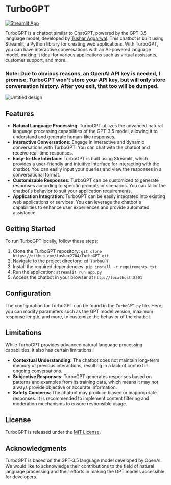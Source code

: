 # TurboGPT
[![Streamlit App](https://static.streamlit.io/badges/streamlit_badge_black_white.svg)](https://turbogpt.streamlit.app/)


TurboGPT is a chatbot similar to ChatGPT, powered by the GPT-3.5 language model, developed by [Tushar Aggarwal](https://tushar-aggarwal.com). This chatbot is built using Streamlit, a Python library for creating web applications. With TurboGPT, you can have interactive conversations with an AI-powered language model, making it ideal for various applications such as virtual assistants, customer support, and more.
### Note: Due to obvious reasons, an OpenAI API key is needed, I promise, TurboGPT won't store your API key, but will only store conversation history. After you exit, that too will be dumped.




![Untitled design](https://github.com/tushar2704/TurboGPT/assets/66141195/2c4e3a06-c043-4be9-ac9d-d4ee685c0e55)


## Features

- **Natural Language Processing**: TurboGPT utilizes the advanced natural language processing capabilities of the GPT-3.5 model, allowing it to understand and generate human-like responses.
- **Interactive Conversations**: Engage in interactive and dynamic conversations with TurboGPT. You can chat with the chatbot and receive real-time responses.
- **Easy-to-Use Interface**: TurboGPT is built using Streamlit, which provides a user-friendly and intuitive interface for interacting with the chatbot. You can easily input your queries and view the responses in a conversational format.
- **Customizable Responses**: TurboGPT can be customized to generate responses according to specific prompts or scenarios. You can tailor the chatbot's behavior to suit your application requirements.
- **Application Integration**: TurboGPT can be easily integrated into existing web applications or services. You can leverage the chatbot's capabilities to enhance user experiences and provide automated assistance.

## Getting Started

To run TurboGPT locally, follow these steps:

1. Clone the TurboGPT repository: `git clone https://github.com/tushar2704/TurboGPT.git`
2. Navigate to the project directory: `cd TurboGPT`
3. Install the required dependencies: `pip install -r requirements.txt`
4. Run the application: `streamlit run app.py`
5. Access the chatbot in your browser at `http://localhost:8501`

## Configuration

The configuration for TurboGPT can be found in the `TurboGPT.py` file. Here, you can modify parameters such as the GPT model version, maximum response length, and more, to customize the behavior of the chatbot.



## Limitations

While TurboGPT provides advanced natural language processing capabilities, it also has certain limitations:

- **Contextual Understanding**: The chatbot does not maintain long-term memory of previous interactions, resulting in a lack of context in ongoing conversations.
- **Subjective Responses**: TurboGPT generates responses based on patterns and examples from its training data, which means it may not always provide objective or accurate information.
- **Safety Concerns**: The chatbot may produce biased or inappropriate responses. It is recommended to implement content filtering and moderation mechanisms to ensure responsible usage.

## License

TurboGPT is released under the [MIT License](https://github.com/tushar2704/TurboGPT/blob/main/LICENSE).

## Acknowledgments

TurboGPT is based on the GPT-3.5 language model developed by OpenAI. We would like to acknowledge their contributions to the field of natural language processing and their efforts in making the GPT models accessible for developers.
